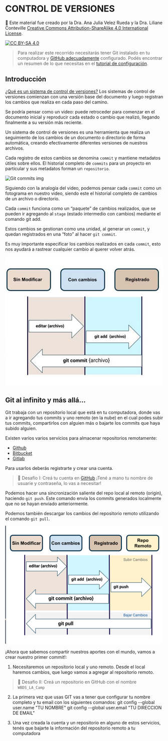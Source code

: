 # CONTROL DE VERSIONES


🚨 Este material fue creado por la Dra. Ana Julia Velez Rueda y la Dra. Liliane Conteville
[Creative Commons Attribution-ShareAlike 4.0 International License][cc-by-sa].

[![CC BY-SA 4.0][cc-by-sa-image]][cc-by-sa]

[cc-by-sa]: http://creativecommons.org/licenses/by-sa/4.0/
[cc-by-sa-image]: https://licensebuttons.net/l/by-sa/4.0/88x31.png
[cc-by-sa-shield]: https://img.shields.io/badge/License-CC%20BY--SA%204.0-lightgrey.svg

> Para realizar este recorrido necesitarás tener Git instalado en tu computadora y [GitHub adecuadamente](https://docs.github.com/es/get-started/quickstart/set-up-git) configurado. Podés encontrar un resumen de lo que necesitas en el [tutorial de configuración]().

##  Introducción

[¿Qué es un sistema de control de versiones?](#control-de-versiones)
Los sistemas de control de versiones comienzan con una versión base del documento y luego registran los cambios que realiza en cada paso del camino. 

Se podría pensar como un video: puede retroceder para comenzar en el documento inicial y reproducir cada estado o cambio que realizó, llegando finalmente a su versión más reciente.

Un sistema de control de versiones es una herramienta que realiza un seguimiento de los cambios de un documento o directorio de forma automática, creando efectivamente diferentes versiones de nuestros archivos. 

Cada registro de estos cambios se denomina `commit` y mantiene metadatos útiles sobre ellos. El historial completo de `commits` para un proyecto en particular y sus metadatos forman un `repositorio`. 

![Git commits img](#)

Siguiendo con la analogía del video, podemos pensar cada `commit` como un fotograma en nuestro video, siendo este el historial completo de cambios de un archivo o directorio. 

Cada `commit` funciona como un “paquete” de cambios realizados, que se pueden ir agregando al `stage` (estado intermedio con cambios) mediante el comando git add. 

Estos cambios se gestionan como una unidad, al generar un `commit`, y quedan registrados en una “foto” al hacer `git commit`.

Es muy importante especificar los cambios realizados en cada `commit`, esto nos ayudará a rastrear cualquier cambio al querer volver atrás.

![Git schema](./assets/%5BES%5DCONTROL_DE_VERSIONES_schema.jpg)

## Git al infinito y más allá...

Git trabaja con un repositorio local que está en tu computadora, donde vas a ir agregando tus commits y uno remoto (en la nube) en el cual podes subir tus commits, compartirlos con alguien más o bajarte los commits que haya subido alguien.

Existen varios varios servicios para almacenar repositorios remotamente:

- [Github](https://github.com) 
- [Bitbucket](https://bitbucket.com)
- [Gitlab](https://gitlab.com/)

Para usarlos deberás registrarte y crear una cuenta. 

>
>🏅 Desafío I: Creá tu cuenta en [GitHub](https://github.com/) ¡Tené a mano tu nombre de usuarie y contraseña, lo vas a necesitar!
>

Podemos hacer una sincronización saliente del repo local al remoto (origin), haciendo `git push`. Este comando envía los commits generados localmente que no se hayan enviado anteriormente.

Podemos también descargar los cambios del repositorio remoto utilizando el comando `git pull`.

![Git complete schema](./assets/%5BES%5DCONTROL_DE_VERSIONES_esquema_completo.png)

¡Ahora que sabemos compartir nuestros aportes con el mundo, vamos a crear nuestro primer commit!:

1) Necesitaremos un repositorio local y uno remoto. Desde el local haremos cambios, que luego vamos a agregar al repositorio remoto.

> 🏅 Desafío II: Creá un repositorio en GitHub con el nombre `WBDS_LA_Camp`

2) La primera vez que usas GIT vas a tener que configurar tu nombre completo y tu email con los siguientes comandos:
git config --global user.name "TU NOMBRE"
git config --global user.email "TU DIRECCION DE EMAIL"

3) Una vez creada la cuenta y un repositorio en alguno de estos servicios, tenés que bajarte la información del repositorio remoto a tu computadora
